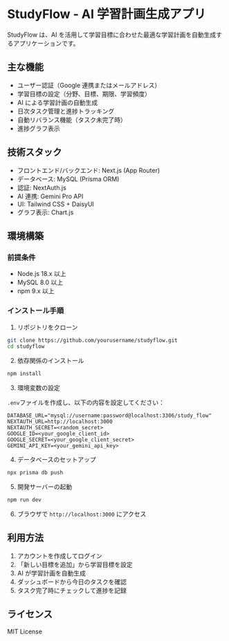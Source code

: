# StudyFlow - AI 学習計画生成アプリ

StudyFlow は、AI を活用して学習目標に合わせた最適な学習計画を自動生成するアプリケーションです。

## 主な機能

- ユーザー認証（Google 連携またはメールアドレス）
- 学習目標の設定（分野、目標、期限、学習頻度）
- AI による学習計画の自動生成
- 日次タスク管理と進捗トラッキング
- 自動リバランス機能（タスク未完了時）
- 進捗グラフ表示

## 技術スタック

- フロントエンド/バックエンド: Next.js (App Router)
- データベース: MySQL (Prisma ORM)
- 認証: NextAuth.js
- AI 連携: Gemini Pro API
- UI: Tailwind CSS + DaisyUI
- グラフ表示: Chart.js

## 環境構築

### 前提条件

- Node.js 18.x 以上
- MySQL 8.0 以上
- npm 9.x 以上

### インストール手順

1. リポジトリをクローン

```bash
git clone https://github.com/yourusername/studyflow.git
cd studyflow
```

2. 依存関係のインストール

```bash
npm install
```

3. 環境変数の設定

`.env`ファイルを作成し、以下の内容を設定してください：

```
DATABASE_URL="mysql://username:password@localhost:3306/study_flow"
NEXTAUTH_URL=http://localhost:3000
NEXTAUTH_SECRET=<random_secret>
GOOGLE_ID=<your_google_client_id>
GOOGLE_SECRET=<your_google_client_secret>
GEMINI_API_KEY=<your_gemini_api_key>
```

4. データベースのセットアップ

```bash
npx prisma db push
```

5. 開発サーバーの起動

```bash
npm run dev
```

6. ブラウザで `http://localhost:3000` にアクセス

## 利用方法

1. アカウントを作成してログイン
2. 「新しい目標を追加」から学習目標を設定
3. AI が学習計画を自動生成
4. ダッシュボードから今日のタスクを確認
5. タスク完了時にチェックして進捗を記録

## ライセンス

MIT License

